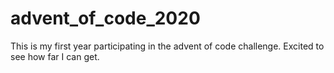 # advent_of_code_2020
This is my first year participating in the advent of code challenge. Excited to see how far I can get.
